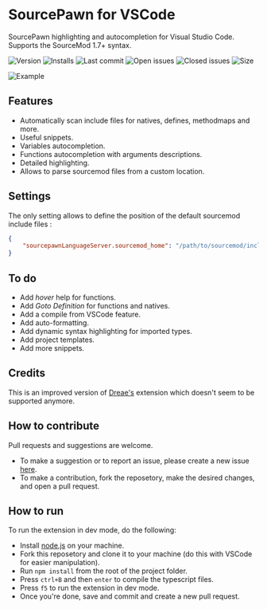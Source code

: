 
# SourcePawn for VSCode

SourcePawn highlighting and autocompletion for Visual Studio Code. Supports the SourceMod 1.7+ syntax.

![Version](https://vsmarketplacebadge.apphb.com/version/Sarrus.sourcepawn-vscode.svg) ![Installs](https://vsmarketplacebadge.apphb.com/installs-short/Sarrus.sourcepawn-vscode.svg) ![Last commit](https://img.shields.io/github/last-commit/Sarrus1/sourcepawn-vscode) ![Open issues](https://img.shields.io/github/issues/Sarrus1/sourcepawn-vscode) ![Closed issues](https://img.shields.io/github/issues-closed/Sarrus1/sourcepawn-vscode) ![Size](https://img.shields.io/github/repo-size/Sarrus1/sourcepawn-vscode) 

![Example](https://raw.githubusercontent.com/Sarrus1/sourcepawn-vscode/master/images/example.gif)

## Features
- Automatically scan include files for natives, defines, methodmaps and more.
- Useful snippets.
- Variables autocompletion.
- Functions autocompletion with arguments descriptions.
- Detailed highlighting.
- Allows to parse sourcemod files from a custom location.

## Settings
The only setting allows to define the position of the default sourcemod include files :
```json
{
    "sourcepawnLanguageServer.sourcemod_home": "/path/to/sourcemod/include"
}
```

## To do
- Add _hover_ help for functions.
- Add _Goto Definition_ for functions and natives.
- Add a compile from VSCode feature.
- Add auto-formatting.
- Add dynamic syntax highlighting for imported types.
- Add project templates.
- Add more snippets.

## Credits
This is an improved version of [Dreae's](https://github.com/Dreae/sourcepawn-vscode) extension which doesn't seem to be supported anymore.

## How to contribute
Pull requests and suggestions are welcome.
 - To make a suggestion or to report an issue, please create a new issue [here](https://github.com/Sarrus1/sourcepawn-vscode/issues).
 - To make a contribution, fork the reposetory, make the desired changes, and open a pull request.

## How to run
To run the extension in dev mode, do the following:
 - Install [node.js](https://nodejs.org/en/) on your machine.
 - Fork this reposetory and clone it to your machine (do this with VSCode for easier manipulation).
 - Run `npm install` from the root of the project folder.
 - Press `ctrl+B` and then `enter` to compile the typescript files.
 - Press `f5` to run the extension in dev mode.
 - Once you're done, save and commit and create a new pull request.